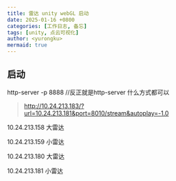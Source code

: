 ```yaml
---
title: 雷达 unity webGL 启动
date: 2025-01-16 +0800
categories: [工作日志, 备忘]
tags: [unity, 点云可视化]
author: <yurongku>  
mermaid: true
---
```



## 启动

http-server -p 8888 //反正就是http-server 什么方式都可以

> http://10.24.213.183/?url=10.24.213.181&port=8010/stream&autoplay=-1.0

10.24.213.158   大雷达

10.24.213.159	  小雷达

10.24.213.180	  大雷达

10.24.213.181	  小雷达
